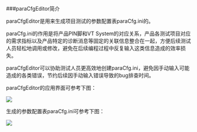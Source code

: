 ###paraCfgEditor简介

paraCfgEditor是用来生成项目测试的参数配置表paraCfg.ini的。

paraCfg.ini的作用是将产品PIN脚和VT System的对应关系，产品各测试项目对应的需求指标以及产品特定的诊断消息等固定的关联信息整合在一起，方便后续测试人员轻松地调用或修改，避免在后续编程过程中反复输入这类信息造成的效率损失。

paraCfgEditor可以协助测试人员更高效地创建paraCfg.ini，避免因手动输入可能造成的各类错误，节约后续因手动输入错误导致的bug排查时间。

paraCfgEditor的应用界面可参考下图：

![](https://s1.ax1x.com/2017/11/24/WSZP1.md.png)

生成的参数配置表paraCfg.ini可参考下图：

![](https://s1.ax1x.com/2017/11/24/WSe8x.png)
